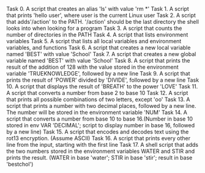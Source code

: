 Task 0. A script that creates an alias 'ls' with value 'rm *'
Task 1. A script that prints 'hello user', where user is the current Linux user
Task 2. A script that adds'/action' to the PATH. '/action' should be the last directory the shell looks into when looking for a program
Task 3. A script that counts the number of directories in the PATH
Task 4. A script that lists environment variables
Task 5. A script that lists all local variables and environment variables, and functions
Task 6. A script that creates a new local variable named 'BEST' with value 'School'
Task 7. A script that creates a new global variable named 'BEST' with value 'School'
Task 8. A script that prints the result of the addition of 128 with the value stored in the environment variable 'TRUEKNOWLEDGE', followed by a new line
Task 9. A script that prints the result of 'POWER' divided by 'DIVIDE', followed by a new line
Task 10. A script that displays the result of 'BREATH' to the power 'LOVE'
Task 11. A script that converts a number from base 2 to base 10
Task 12. A script that prints all possible combinations of two letters, except 'oo'
Task 13. A script that prints a number with two decimal places, followed by a new line. The number will be stored in the environment variable 'NUM' 
Task 14. A script that converts a number from base 10 to base 16.(Number in base 10 stored in env VAR 'DECIMAL'; script to display number in base 16, followed by a new line) 
Task 15. A script that encodes and decodes text using the rot13 encryption. (Assume ASCII)
Task 16. A script that prints every other line from the input, starting with the first line 
Task 17. A shell script that adds the two numbers stored in the environment variables WATER and STIR and prints the result. (WATER in base 'water'; STIR in base 'stir'; result in base 'bestchol')
